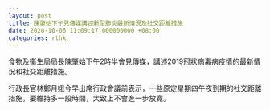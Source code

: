 ```yaml
---
layout: post
title: 陳肇始下午見傳媒講述新型肺炎最新情況及社交距離措施
date: 2020-10-06 11:09:17.000000000 +08:00
categories: rthk
---
```


食物及衞生局局長陳肇始下午2時半會見傳媒，講述2019冠狀病毒病疫情的最新情況和社交距離措施。

行政長官林鄭月娥今早出席行政會議前表示，一些原定星期四午夜到期的社交距離措施，要維持多一段時間，大致上不會進一步放寬。
